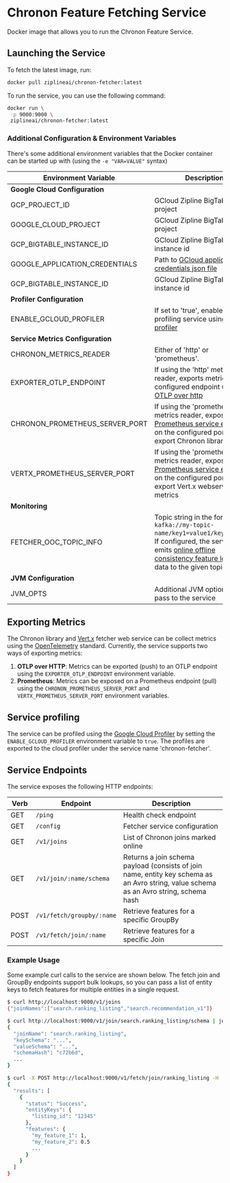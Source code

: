 # Chronon Feature Fetching Service

Docker image that allows you to run the Chronon Feature Service.

## Launching the Service

To fetch the latest image, run:
```bash
docker pull ziplineai/chronon-fetcher:latest
```

To run the service, you can use the following command:
```bash
docker run \
 -p 9000:9000 \
 ziplineai/chronon-fetcher:latest
```

### Additional Configuration & Environment Variables

There's some additional environment variables that the Docker container can be started up with (using the `-e "VAR=VALUE"` syntax)

|Environment Variable |Description                    |Default Value          |
|---------------------|-------------------------------|-----------------------------|
|**Google Cloud Configuration**
|GCP_PROJECT_ID |GCloud Zipline BigTable project |``            |
|GOOGLE_CLOUD_PROJECT |GCloud Zipline BigTable project |``            |
|GCP_BIGTABLE_INSTANCE_ID |GCloud Zipline BigTable instance id|``|
|GOOGLE_APPLICATION_CREDENTIALS|Path to [GCloud application credentials json file](https://cloud.google.com/docs/authentication/application-default-credentials#GAC)|``
|GCP_BIGTABLE_INSTANCE_ID |GCloud Zipline BigTable instance id|``|
|**Profiler Configuration**
|ENABLE_GCLOUD_PROFILER|If set to 'true', enables profiling service using [cloud profiler](https://cloud.google.com/profiler/docs/about-profiler)|`false`
|**Service Metrics Configuration**
|CHRONON_METRICS_READER | Either of 'http' or 'prometheus'.            |``
|EXPORTER_OTLP_ENDPOINT|If using the 'http' metrics reader, exports metrics to the configured endpoint using [OTLP over http](https://github.com/open-telemetry/opentelemetry-collector/tree/main/exporter/otlphttpexporter)|`http://localhost:4318`
|CHRONON_PROMETHEUS_SERVER_PORT|If using the 'prometheus' metrics reader, exposes a [Prometheus service endpoint](https://opentelemetry.io/docs/specs/otel/metrics/sdk_exporters/prometheus/) on the configured port to export Chronon library metrics|`8905`
|VERTX_PROMETHEUS_SERVER_PORT|If using the 'prometheus' metrics reader, exposes a [Prometheus service endpoint](https://opentelemetry.io/docs/specs/otel/metrics/sdk_exporters/prometheus/) on the configured port to export Vert.x webservice metrics|`8906`
|**Monitoring**
|FETCHER_OOC_TOPIC_INFO|Topic string in the format of: `kafka://my-topic-name/key1=value1/key2=value2`. If configured, the service emits [online offline consistency feature logging](https://chronon.ai/test_deploy_serve/Online_Offline_Consistency.html) data to the given topic|``
|**JVM Configuration**
|JVM_OPTS|Additional JVM options to pass to the service|``

## Exporting Metrics

The Chronon library and [Vert.x](https://vertx.io/) fetcher web service can be collect metrics using the [OpenTelemetry](https://opentelemetry.io/) standard. 
Currently, the service supports two ways of exporting metrics:
1. **OTLP over HTTP**: Metrics can be exported (push) to an OTLP endpoint using the `EXPORTER_OTLP_ENDPOINT` environment variable.
2. **Prometheus**: Metrics can be exposed on a Prometheus endpoint (pull) using the `CHRONON_PROMETHEUS_SERVER_PORT` and `VERTX_PROMETHEUS_SERVER_PORT` environment variables.

## Service profiling
The service can be profiled using the [Google Cloud Profiler](https://cloud.google.com/profiler/docs/about-profiler) by setting the `ENABLE_GCLOUD_PROFILER` environment variable to `true`. 
The profiles are exported to the cloud profiler under the service name 'chronon-fetcher'. 

## Service Endpoints

The service exposes the following HTTP endpoints:

|Verb                 |Endpoint                       |Description                  |
|---------------------|-------------------------------|-----------------------------|
|GET |`/ping` | Health check endpoint            |
|GET |`/config` | Fetcher service configuration            |
|GET |`/v1/joins` | List of Chronon joins marked online            |
|GET|`/v1/join/:name/schema` | Returns a join schema payload (consists of join name, entity key schema as an Avro string, value schema as an Avro string, schema hash
|POST|`/v1/fetch/groupby/:name`| Retrieve features for a specific GroupBy
|POST|`/v1/fetch/join/:name`| Retrieve features for a specific Join

### Example Usage

Some example curl calls to the service are shown below. The fetch join and GroupBy endpoints support bulk lookups, so you can pass a list of entity keys to fetch features for multiple entities in a single request.
```bash
$ curl http://localhost:9000/v1/joins                                                            
{"joinNames":["search.ranking_listing","search.recommendation_v1"]}

$ curl http://localhost:9000/v1/join/search.ranking_listing/schema | jq
{
  "joinName": "search.ranking_listing",
  "keySchema": "...",
  "valueSchema": "...",
  "schemaHash": "c72b6d",
  ...
}

$ curl -X POST http://localhost:9000/v1/fetch/join/ranking_listing -H 'Content-Type: application/json' -d '[{"listing_id":"12345"}]' | jq
{
  "results": [
    {
      "status": "Success",
      "entityKeys": {
        "listing_id": "12345"
      },
      "features": {
        "my_feature_1": 1,
        "my_feature_2": 0.5
        ...
      }
    }
  ]
}
```
